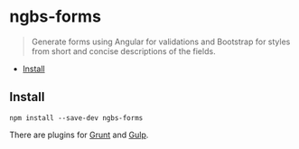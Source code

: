 
ngbs-forms
==========

> Generate forms using Angular for validations and Bootstrap for styles from short and concise descriptions of the fields.

 * [Install](#install)


## <a name="install"></a> Install

```shell
npm install --save-dev ngbs-forms
```

There are plugins for [Grunt](https://github.com/ernestoalejo/grunt-ngbs-forms)
and [Gulp](https://github.com/ernestoalejo/gulp-ngbs-forms).

